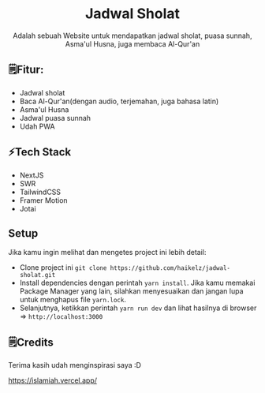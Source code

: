 <div align="center">
  <h1>Jadwal Sholat</h1> 
  <p>Adalah sebuah Website untuk mendapatkan jadwal sholat, puasa sunnah, Asma'ul Husna, juga membaca Al-Qur'an</p>
</div>

## 🗒Fitur:

- Jadwal sholat
- Baca Al-Qur'an(dengan audio, terjemahan, juga bahasa latin)
- Asma'ul Husna
- Jadwal puasa sunnah
- Udah PWA

## ⚡Tech Stack

- NextJS
- SWR
- TailwindCSS
- Framer Motion
- Jotai

## Setup

Jika kamu ingin melihat dan mengetes project ini lebih detail:

- Clone project ini `git clone https://github.com/haikelz/jadwal-sholat.git`
- Install dependencies dengan perintah `yarn install`. Jika kamu memakai Package Manager yang lain, silahkan menyesuaikan dan jangan lupa untuk menghapus file `yarn.lock`.
- Selanjutnya, ketikkan perintah `yarn run dev` dan lihat hasilnya di browser => `http://localhost:3000`

## 🗒️Credits

Terima kasih udah menginspirasi saya :D

https://islamiah.vercel.app/
